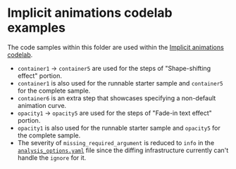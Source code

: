 # Implicit animations codelab examples

The code samples within this folder are used
within the [Implicit animations codelab][].

- `container1` -> `container5` are used for the
  steps of "Shape-shifting effect" portion.
- `container1` is also used for the runnable starter sample and
  `container5` for the complete sample.
- `container6` is an extra step that showcases specifying a
  non-default animation curve.
- `opacity1` -> `opacity5` are used for the
  steps of "Fade-in text effect" portion.
- `opacity1` is also used for the runnable starter sample and
  `opacity5` for the complete sample.
- The severity of `missing_required_argument` is reduced to `info`
  in the [`analysis_options.yaml`](analysis_options.yaml) file since the
  diffing infrastructure currently can't handle the `ignore` for it.

[Implicit animations codelab]: https://docs.flutter.dev/codelabs/implicit-animations
